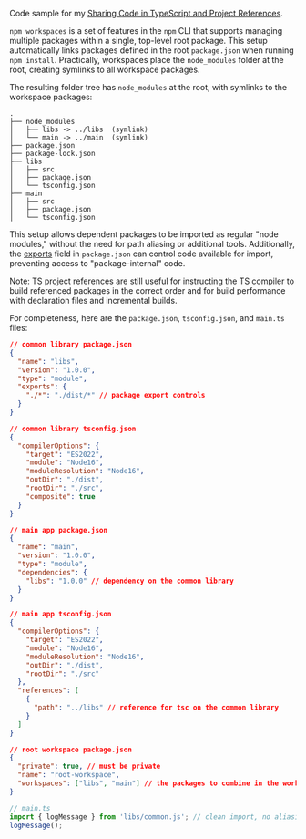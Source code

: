 Code sample for my [Sharing Code in TypeScript and Project References](https://theartofdev.com/2024/11/07/sharing-code-in-typescript-and-project-references/).

`npm workspaces` is a set of features in the `npm` CLI that supports managing multiple packages within a single, top-level root package. This setup automatically links packages defined in the root `package.json` when running `npm install`. Practically, workspaces place the `node_modules` folder at the root, creating symlinks to all workspace packages.

The resulting folder tree has `node_modules` at the root, with symlinks to the workspace packages:

```
.
├── node_modules
│   ├── libs -> ../libs  (symlink)
│   └── main -> ../main  (symlink)
├── package.json
├── package-lock.json
├── libs
│   ├── src
│   ├── package.json
│   └── tsconfig.json
├── main
│   ├── src
│   ├── package.json
│   └── tsconfig.json
```

This setup allows dependent packages to be imported as regular "node modules," without the need for path aliasing or additional tools. Additionally, the [exports](https://nodejs.org/docs/latest/api/packages.html#main-entry-point-export) field in `package.json` can control code available for import, preventing access to "package-internal" code.

Note: TS project references are still useful for instructing the TS compiler to build referenced packages in the correct order and for build performance with declaration files and incremental builds.

For completeness, here are the `package.json`, `tsconfig.json`, and `main.ts` files:

```json
// common library package.json
{
  "name": "libs",
  "version": "1.0.0",
  "type": "module",
  "exports": {
    "./*": "./dist/*" // package export controls
  }
}
```

```json
// common library tsconfig.json
{
  "compilerOptions": {
    "target": "ES2022",
    "module": "Node16",
    "moduleResolution": "Node16",
    "outDir": "./dist",
    "rootDir": "./src",
    "composite": true
  }
}
```

```json
// main app package.json
{
  "name": "main",
  "version": "1.0.0",
  "type": "module",
  "dependencies": {
    "libs": "1.0.0" // dependency on the common library
  }
}
```

```json
// main app tsconfig.json
{
  "compilerOptions": {
    "target": "ES2022",
    "module": "Node16",
    "moduleResolution": "Node16",
    "outDir": "./dist",
    "rootDir": "./src"
  },
  "references": [
    {
      "path": "../libs" // reference for tsc on the common library
    }
  ]
}
```

```json
// root workspace package.json
{
  "private": true, // must be private
  "name": "root-workspace",
  "workspaces": ["libs", "main"] // the packages to combine in the workspace
}
```

```typescript
// main.ts
import { logMessage } from 'libs/common.js'; // clean import, no aliasing required
logMessage();
```
